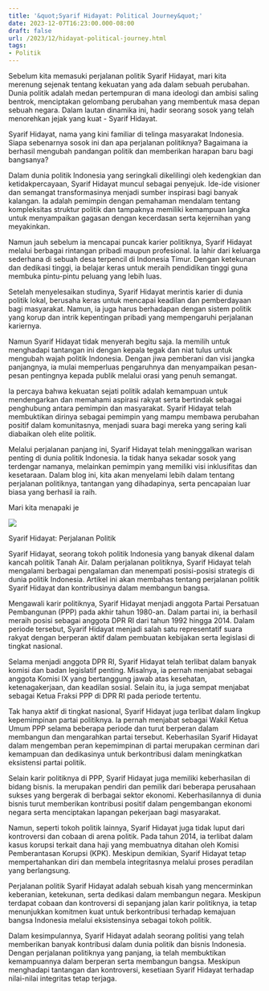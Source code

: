 ```yaml
---
title: '&quot;Syarif Hidayat: Political Journey&quot;'
date: 2023-12-07T16:23:00.000-08:00
draft: false
url: /2023/12/hidayat-political-journey.html
tags: 
- Politik
---
```


  

Sebelum kita memasuki perjalanan politik Syarif Hidayat, mari kita merenung sejenak tentang kekuatan yang ada dalam sebuah perubahan. Dunia politik adalah medan pertempuran di mana ideologi dan ambisi saling bentrok, menciptakan gelombang perubahan yang membentuk masa depan sebuah negara. Dalam lautan dinamika ini, hadir seorang sosok yang telah menorehkan jejak yang kuat - Syarif Hidayat.

  

Syarif Hidayat, nama yang kini familiar di telinga masyarakat Indonesia. Siapa sebenarnya sosok ini dan apa perjalanan politiknya? Bagaimana ia berhasil mengubah pandangan politik dan memberikan harapan baru bagi bangsanya?

  

Dalam dunia politik Indonesia yang seringkali dikelilingi oleh kedengkian dan ketidakpercayaan, Syarif Hidayat muncul sebagai penyejuk. Ide-ide visioner dan semangat transformasinya menjadi sumber inspirasi bagi banyak kalangan. Ia adalah pemimpin dengan pemahaman mendalam tentang kompleksitas struktur politik dan tampaknya memiliki kemampuan langka untuk menyampaikan gagasan dengan kecerdasan serta kejernihan yang meyakinkan.

  

Namun jauh sebelum ia mencapai puncak karier politiknya, Syarif Hidayat melalui berbagai rintangan pribadi maupun profesional. Ia lahir dari keluarga sederhana di sebuah desa terpencil di Indonesia Timur. Dengan ketekunan dan dedikasi tinggi, ia belajar keras untuk meraih pendidikan tinggi guna membuka pintu-pintu peluang yang lebih luas.

  

Setelah menyelesaikan studinya, Syarif Hidayat merintis karier di dunia politik lokal, berusaha keras untuk mencapai keadilan dan pemberdayaan bagi masyarakat. Namun, ia juga harus berhadapan dengan sistem politik yang korup dan intrik kepentingan pribadi yang mempengaruhi perjalanan kariernya.

  

Namun Syarif Hidayat tidak menyerah begitu saja. Ia memilih untuk menghadapi tantangan ini dengan kepala tegak dan niat tulus untuk mengubah wajah politik Indonesia. Dengan jiwa pemberani dan visi jangka panjangnya, ia mulai memperluas pengaruhnya dan menyampaikan pesan-pesan pentingnya kepada publik melalui orasi yang penuh semangat.

  

Ia percaya bahwa kekuatan sejati politik adalah kemampuan untuk mendengarkan dan memahami aspirasi rakyat serta bertindak sebagai penghubung antara pemimpin dan masyarakat. Syarif Hidayat telah membuktikan dirinya sebagai pemimpin yang mampu membawa perubahan positif dalam komunitasnya, menjadi suara bagi mereka yang sering kali diabaikan oleh elite politik.

  

Melalui perjalanan panjang ini, Syarif Hidayat telah meninggalkan warisan penting di dunia politik Indonesia. Ia tidak hanya sekadar sosok yang terdengar namanya, melainkan pemimpin yang memiliki visi inklusifitas dan kesetaraan. Dalam blog ini, kita akan menyelami lebih dalam tentang perjalanan politiknya, tantangan yang dihadapinya, serta pencapaian luar biasa yang berhasil ia raih.

  

Mari kita menapaki je

  

![](https://kabarpriangan.com/konten/uploads/2016/05/wp-1464577861766.jpg)

  

Syarif Hidayat: Perjalanan Politik

  

Syarif Hidayat, seorang tokoh politik Indonesia yang banyak dikenal dalam kancah politik Tanah Air. Dalam perjalanan politiknya, Syarif Hidayat telah mengalami berbagai pengalaman dan menempati posisi-posisi strategis di dunia politik Indonesia. Artikel ini akan membahas tentang perjalanan politik Syarif Hidayat dan kontribusinya dalam membangun bangsa.

  

Mengawali karir politiknya, Syarif Hidayat menjadi anggota Partai Persatuan Pembangunan (PPP) pada akhir tahun 1980-an. Dalam partai ini, ia berhasil meraih posisi sebagai anggota DPR RI dari tahun 1992 hingga 2014. Dalam periode tersebut, Syarif Hidayat menjadi salah satu representatif suara rakyat dengan berperan aktif dalam pembuatan kebijakan serta legislasi di tingkat nasional.

  

Selama menjadi anggota DPR RI, Syarif Hidayat telah terlibat dalam banyak komisi dan badan legislatif penting. Misalnya, ia pernah menjabat sebagai anggota Komisi IX yang bertanggung jawab atas kesehatan, ketenagakerjaan, dan keadilan sosial. Selain itu, ia juga sempat menjabat sebagai Ketua Fraksi PPP di DPR RI pada periode tertentu.

  

Tak hanya aktif di tingkat nasional, Syarif Hidayat juga terlibat dalam lingkup kepemimpinan partai politiknya. Ia pernah menjabat sebagai Wakil Ketua Umum PPP selama beberapa periode dan turut berperan dalam membangun dan mengarahkan partai tersebut. Keberhasilan Syarif Hidayat dalam mengemban peran kepemimpinan di partai merupakan cerminan dari kemampuan dan dedikasinya untuk berkontribusi dalam meningkatkan eksistensi partai politik.

  

Selain karir politiknya di PPP, Syarif Hidayat juga memiliki keberhasilan di bidang bisnis. Ia merupakan pendiri dan pemilik dari beberapa perusahaan sukses yang bergerak di berbagai sektor ekonomi. Keberhasilannya di dunia bisnis turut memberikan kontribusi positif dalam pengembangan ekonomi negara serta menciptakan lapangan pekerjaan bagi masyarakat.

  

Namun, seperti tokoh politik lainnya, Syarif Hidayat juga tidak luput dari kontroversi dan cobaan di arena politik. Pada tahun 2014, ia terlibat dalam kasus korupsi terkait dana haji yang membuatnya ditahan oleh Komisi Pemberantasan Korupsi (KPK). Meskipun demikian, Syarif Hidayat tetap mempertahankan diri dan membela integritasnya melalui proses peradilan yang berlangsung.

  

Perjalanan politik Syarif Hidayat adalah sebuah kisah yang mencerminkan keberanian, ketekunan, serta dedikasi dalam membangun negara. Meskipun terdapat cobaan dan kontroversi di sepanjang jalan karir politiknya, ia tetap menunjukkan komitmen kuat untuk berkontribusi terhadap kemajuan bangsa Indonesia melalui eksistensinya sebagai tokoh politik.

  

Dalam kesimpulannya, Syarif Hidayat adalah seorang politisi yang telah memberikan banyak kontribusi dalam dunia politik dan bisnis Indonesia. Dengan perjalanan politiknya yang panjang, ia telah membuktikan kemampuannya dalam berperan serta membangun bangsa. Meskipun menghadapi tantangan dan kontroversi, kesetiaan Syarif Hidayat terhadap nilai-nilai integritas tetap terjaga.